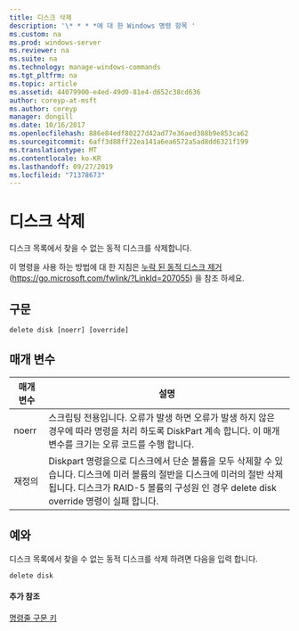```yaml
---
title: 디스크 삭제
description: '\* * * *에 대 한 Windows 명령 항목 '
ms.custom: na
ms.prod: windows-server
ms.reviewer: na
ms.suite: na
ms.technology: manage-windows-commands
ms.tgt_pltfrm: na
ms.topic: article
ms.assetid: 44079900-e4ed-49d0-81e4-d652c38cd636
author: coreyp-at-msft
ms.author: coreyp
manager: dongill
ms.date: 10/16/2017
ms.openlocfilehash: 886e84edf80227d42ad77e36aed388b9e853ca62
ms.sourcegitcommit: 6aff3d88ff22ea141a6ea6572a5ad8dd6321f199
ms.translationtype: MT
ms.contentlocale: ko-KR
ms.lasthandoff: 09/27/2019
ms.locfileid: "71378673"
---
```

# <a name="delete-disk"></a>디스크 삭제



디스크 목록에서 찾을 수 없는 동적 디스크를 삭제합니다.

이 명령을 사용 하는 방법에 대 한 지침은 [누락 된 동적 디스크 제거](https://go.microsoft.com/fwlink/?LinkId=207055) (https://go.microsoft.com/fwlink/?LinkId=207055) 을 참조 하세요.

## <a name="syntax"></a>구문

```
delete disk [noerr] [override]
```

## <a name="parameters"></a>매개 변수

|매개 변수|설명|
|---------|-----------|
|noerr|스크립팅 전용입니다. 오류가 발생 하면 오류가 발생 하지 않은 경우에 따라 명령을 처리 하도록 DiskPart 계속 합니다. 이 매개 변수를 크기는 오류 코드를 수행 합니다.|
|재정의|Diskpart 명령을으로 디스크에서 단순 볼륨을 모두 삭제할 수 있습니다. 디스크에 미러 볼륨의 절반을 디스크에 미러의 절반 삭제 됩니다. 디스크가 RAID-5 볼륨의 구성원 인 경우 delete disk override 명령이 실패 합니다.|

## <a name="BKMK_examples"></a>예와

디스크 목록에서 찾을 수 없는 동적 디스크를 삭제 하려면 다음을 입력 합니다.
```
delete disk
```

#### <a name="additional-references"></a>추가 참조

[명령줄 구문 키](command-line-syntax-key.md)

